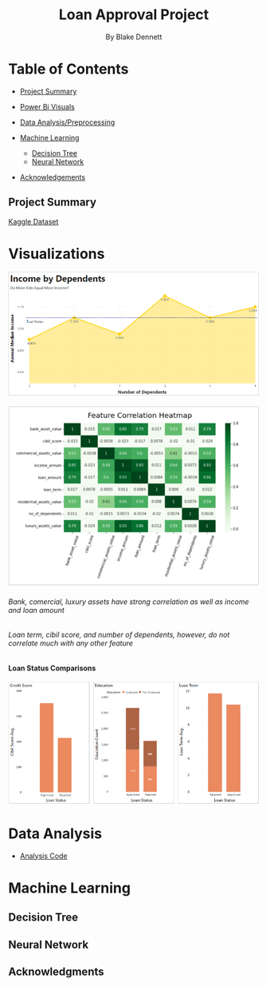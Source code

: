 

<h1 style="text-align:center;">Loan Approval Project</h1>

<p style="text-align:center">By Blake Dennett<p>


<h1>Table of Contents</h1>

* <a href="#project-summary">Project Summary</a>

* <a href="#visualizations">Power Bi Visuals</a>

* <a href="#data-analysis">Data Analysis/Preprocessing</a>

* <a href="#machine-learning">Machine Learning</a>

    * <a href="#decision-tree">Decision Tree</a>
    * <a href="#neural network">Neural Network</a>

* <a href="#acknowledgments">Acknowledgements</a>


## Project Summary
<a href="https://www.kaggle.com/datasets/architsharma01/loan-approval-prediction-dataset">Kaggle Dataset<a>


# Visualizations

<img src="./images/IncomeDependentGraph.PNG" alt="Income Dependent Graph">

<br>
<br>


<img src="./images/FeatCorrGraph.PNG" alt="Income Dependent Graph">

<h6>Bank, comercial, luxury assets have strong correlation as well as income and loan amount</h6>
<h6>Loan term, cibil score, and number of dependents, however, do not correlate much with any other feature</h6>

#### Loan Status Comparisons 

<img src="./images/TripleLoanStatus.PNG" alt="Income Dependent Graph">



# Data Analysis

* <a href="./analysis.ipynb">Analysis Code</a>


# Machine Learning
## Decision Tree

## Neural Network


## Acknowledgments